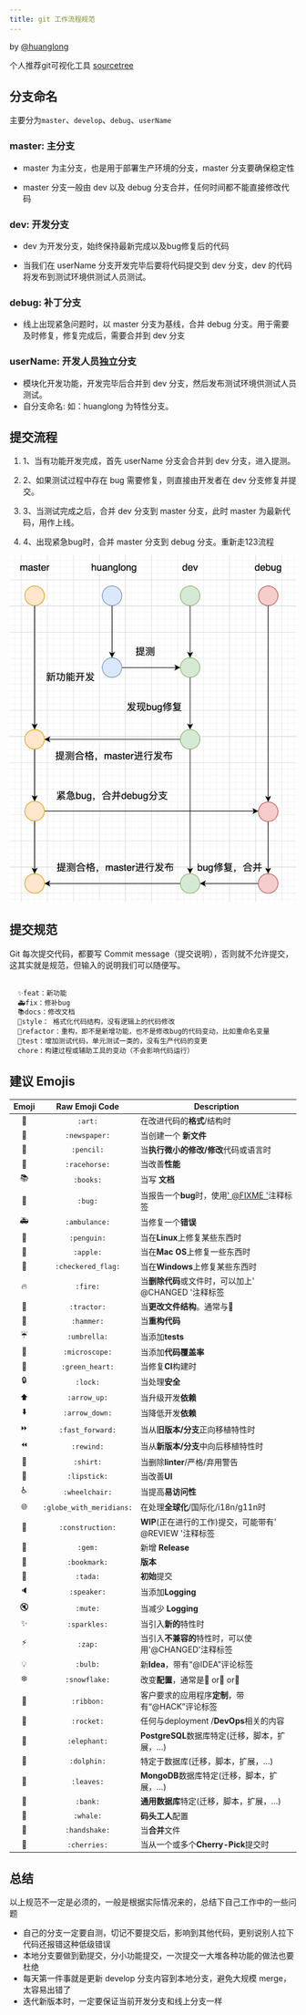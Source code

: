 ```yaml
---
title: git 工作流程规范
---
```


by [@huanglong](https://github.com/huanglong6828)

个人推荐git可视化工具 [sourcetree](https://www.sourcetreeapp.com/)

## 分支命名

  主要分为`master`、`develop`、`debug`、`userName`

### master: 主分支

- master 为主分支，也是用于部署生产环境的分支，master 分支要确保稳定性

- master 分支一般由 dev 以及 debug 分支合并，任何时间都不能直接修改代码

### dev: 开发分支

- dev 为开发分支，始终保持最新完成以及bug修复后的代码

- 当我们在 userName 分支开发完毕后要将代码提交到 dev 分支，dev 的代码将发布到测试环境供测试人员测试。

### debug: 补丁分支

- 线上出现紧急问题时，以 master 分支为基线，合并 debug 分支。用于需要及时修复，修复完成后，需要合并到 dev 分支

### userName: 开发人员独立分支

- 模块化开发功能，开发完毕后合并到 dev 分支，然后发布测试环境供测试人员测试。
- 自分支命名: 如：huanglong 为特性分支。

## 提交流程

1. 1、当有功能开发完成，首先 userName 分支会合并到 dev 分支，进入提测。

2. 2、如果测试过程中存在 bug 需要修复，则直接由开发者在 dev 分支修复并提交。

3. 3、当测试完成之后，合并 dev 分支到 master 分支，此时 master 为最新代码，用作上线。

4. 4、出现紧急bug时，合并 master 分支到 debug 分支。重新走123流程

  ![An image](../.vuepress/public/git.png)

## 提交规范

  Git 每次提交代码，都要写 Commit message（提交说明），否则就不允许提交，这其实就是规范，但输入的说明我们可以随便写。

  ````js

    ✨feat：新功能
    🚑fix：修补bug
    📚docs：修改文档
    🎨style： 格式化代码结构，没有逻辑上的代码修改
    🚜refactor：重构，即不是新增功能，也不是修改bug的代码变动，比如重命名变量
    🔬test：增加测试代码，单元测试一类的，没有生产代码的变更
    chore：构建过程或辅助工具的变动（不会影响代码运行）

  ````

## 建议 Emojis

| Emoji | Raw Emoji Code | Description |
|:---:|:---:|---|
| :art: | `:art:` | 在改进代码的**格式**/结构时 |
| :newspaper: | `:newspaper:` | 当创建一个 **新文件** |
| :pencil: | `:pencil:` | 当**执行微小的修改/修改**代码或语言时 |
| :racehorse: | `:racehorse:` | 当改善**性能** |
| :books: | `:books:` | 当写 **文档** |
| :bug: | `:bug:` | 当报告一个**bug**时，使用[' @FIXME '](https://github.com/slashsbin/styleguide-todo-grammar#bug-report)注释标签 |
| :ambulance: | `:ambulance:` | 当修复一个**错误** |
| :penguin: | `:penguin:` | 当在**Linux**上修复某些东西时 |
| :apple: | `:apple:` | 当在**Mac OS**上修复一些东西时 |
| :checkered_flag: | `:checkered_flag:` | 当在**Windows**上修复某些东西时|
| :fire: | `:fire:` | 当**删除代码**或文件时，可以加上' @CHANGED '注释标签 |
| :tractor: | `:tractor:` | 当**更改文件结构**。通常与:art:|
| :hammer: | `:hammer:` | 当**重构代码** |
| :umbrella: | `:umbrella:` | 当添加**tests** |
| :microscope: | `:microscope:` | 当添加**代码覆盖率** |
| :green_heart: | `:green_heart:` | 当修复**CI**构建时 |
| :lock: | `:lock:` | 当处理**安全** |
| :arrow_up: | `:arrow_up:` | 当升级开发**依赖** |
| :arrow_down: | `:arrow_down:` | 当降低开发**依赖** |
| :fast_forward: | `:fast_forward:` | 当从**旧版本/分支**正向移植特性时 |
| :rewind: | `:rewind:` | 当从**新版本/分支**中向后移植特性时 |
| :shirt: | `:shirt:` | 当删除**linter**/严格/弃用警告 |
| :lipstick: | `:lipstick:` | 当改善**UI** |
| :wheelchair: | `:wheelchair:` | 当提高**易访问性** |
| :globe_with_meridians: | `:globe_with_meridians:` | 在处理**全球化**/国际化/i18n/g11n时 |
| :construction: | `:construction:` | **WIP**(正在进行的工作)提交，可能带有' @REVIEW '注释标签 |
| :gem: | `:gem:` | 新增 **Release** |
| :bookmark: | `:bookmark:` | **版本** |
| :tada: | `:tada:` |**初始**提交 |
| :speaker: | `:speaker:` | 当添加**Logging** |
| :mute: | `:mute:` |当减少 **Logging** |
| :sparkles: | `:sparkles:` | 当引入**新的**特性时 |
| :zap: | `:zap:` | 当引入**不兼容的**特性时，可以使用'@CHANGED'注释标签|
| :bulb: | `:bulb:` | 新**Idea**，带有“@IDEA”评论标签 |
| :snowflake: | `:snowflake:` | 改变**配置**，通常是:penguin: or:ribbon: or:rocket: |
| :ribbon: | `:ribbon:` |客户要求的应用程序**定制**，带有“@HACK”评论标签 |
| :rocket: | `:rocket:` | 任何与deployment /**DevOps**相关的内容 |
| :elephant: | `:elephant:` |**PostgreSQL**数据库特定(迁移，脚本，扩展，…)  |
| :dolphin: | `:dolphin:` | 特定于数据库(迁移，脚本，扩展，…) |
| :leaves: | `:leaves:` | **MongoDB**数据库特定(迁移，脚本，扩展，…) |
| :bank: | `:bank:` | **通用数据库**特定(迁移，脚本，扩展，…) |
| :whale: | `:whale:` | **码头工人**配置 |
| :handshake: | `:handshake:` | 当**合并**文件 |
| :cherries: | `:cherries:` | 当从一个或多个**Cherry-Pick**提交时 |

## 总结

以上规范不一定是必须的，一般是根据实际情况来的，总结下自己工作中的一些问题

- 自己的分支一定要自测，切记不要提交后，影响到其他代码，更别说别人拉下代码还报错这种低级错误
- 本地分支要做到勤提交，分小功能提交，一次提交一大堆各种功能的做法也要杜绝
- 每天第一件事就是更新 develop 分支内容到本地分支，避免大规模 merge，太容易出错了
- 迭代新版本时，一定要保证当前开发分支和线上分支一样
